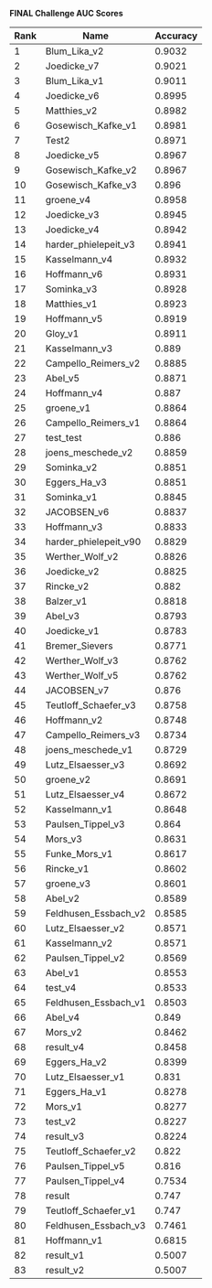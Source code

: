 **FINAL Challenge AUC Scores**


|Rank|Name|Accuracy|
|----|-----|---|
|1|Blum_Lika_v2|0.9032| 
|2|Joedicke_v7|0.9021| 
|3|Blum_Lika_v1|0.9011| 
|4|Joedicke_v6|0.8995| 
|5|Matthies_v2|0.8982| 
|6|Gosewisch_Kafke_v1|0.8981| 
|7|Test2|0.8971| 
|8|Joedicke_v5|0.8967| 
|9|Gosewisch_Kafke_v2|0.8967| 
|10|Gosewisch_Kafke_v3|0.896| 
|11|groene_v4|0.8958| 
|12|Joedicke_v3|0.8945| 
|13|Joedicke_v4|0.8942| 
|14|harder_phielepeit_v3|0.8941| 
|15|Kasselmann_v4|0.8932| 
|16|Hoffmann_v6|0.8931| 
|17|Sominka_v3|0.8928| 
|18|Matthies_v1|0.8923| 
|19|Hoffmann_v5|0.8919| 
|20|Gloy_v1|0.8911| 
|21|Kasselmann_v3|0.889| 
|22|Campello_Reimers_v2|0.8885| 
|23|Abel_v5|0.8871| 
|24|Hoffmann_v4|0.887| 
|25|groene_v1|0.8864| 
|26|Campello_Reimers_v1|0.8864| 
|27|test_test|0.886| 
|28|joens_meschede_v2|0.8859| 
|29|Sominka_v2|0.8851| 
|30|Eggers_Ha_v3|0.8851| 
|31|Sominka_v1|0.8845| 
|32|JACOBSEN_v6|0.8837| 
|33|Hoffmann_v3|0.8833| 
|34|harder_phielepeit_v90|0.8829| 
|35|Werther_Wolf_v2|0.8826| 
|36|Joedicke_v2|0.8825| 
|37|Rincke_v2|0.882| 
|38|Balzer_v1|0.8818| 
|39|Abel_v3|0.8793| 
|40|Joedicke_v1|0.8783| 
|41|Bremer_Sievers|0.8771| 
|42|Werther_Wolf_v3|0.8762| 
|43|Werther_Wolf_v5|0.8762| 
|44|JACOBSEN_v7|0.876| 
|45|Teutloff_Schaefer_v3|0.8758| 
|46|Hoffmann_v2|0.8748| 
|47|Campello_Reimers_v3|0.8734| 
|48|joens_meschede_v1|0.8729| 
|49|Lutz_Elsaesser_v3|0.8692| 
|50|groene_v2|0.8691| 
|51|Lutz_Elsaesser_v4|0.8672| 
|52|Kasselmann_v1|0.8648| 
|53|Paulsen_Tippel_v3|0.864| 
|54|Mors_v3|0.8631| 
|55|Funke_Mors_v1|0.8617| 
|56|Rincke_v1|0.8602| 
|57|groene_v3|0.8601| 
|58|Abel_v2|0.8589| 
|59|Feldhusen_Essbach_v2|0.8585| 
|60|Lutz_Elsaesser_v2|0.8571| 
|61|Kasselmann_v2|0.8571| 
|62|Paulsen_Tippel_v2|0.8569| 
|63|Abel_v1|0.8553| 
|64|test_v4|0.8533| 
|65|Feldhusen_Essbach_v1|0.8503| 
|66|Abel_v4|0.849| 
|67|Mors_v2|0.8462| 
|68|result_v4|0.8458| 
|69|Eggers_Ha_v2|0.8399| 
|70|Lutz_Elsaesser_v1|0.831| 
|71|Eggers_Ha_v1|0.8278| 
|72|Mors_v1|0.8277| 
|73|test_v2|0.8227| 
|74|result_v3|0.8224| 
|75|Teutloff_Schaefer_v2|0.822| 
|76|Paulsen_Tippel_v5|0.816| 
|77|Paulsen_Tippel_v4|0.7534| 
|78|result|0.747| 
|79|Teutloff_Schaefer_v1|0.747| 
|80|Feldhusen_Essbach_v3|0.7461| 
|81|Hoffmann_v1|0.6815| 
|82|result_v1|0.5007| 
|83|result_v2|0.5007| 
